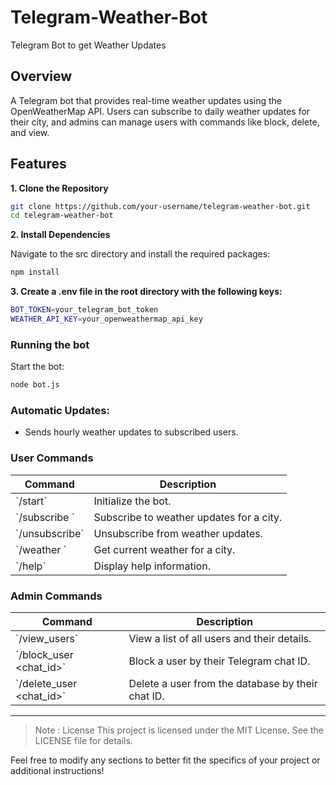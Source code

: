 # Telegram-Weather-Bot
 Telegram Bot to get Weather Updates


## Overview
A Telegram bot that provides real-time weather updates using the OpenWeatherMap API. Users can subscribe to daily weather updates for their city, and admins can manage users with commands like block, delete, and view.

## Features

**1. Clone the Repository**


```bash
git clone https://github.com/your-username/telegram-weather-bot.git
cd telegram-weather-bot
```

**2. Install Dependencies**

Navigate to the src directory and install the required packages:

```bash
npm install
```

**3. Create a .env file in the root directory with the following keys:**

```bash
BOT_TOKEN=your_telegram_bot_token
WEATHER_API_KEY=your_openweathermap_api_key
```
### Running the bot

Start the bot:

```bash
node bot.js
```

### Automatic Updates:
- Sends hourly weather updates to subscribed users.

### User Commands
| Command               | Description                                  |
|-----------------------|----------------------------------------------|
| \`/start\`              | Initialize the bot.                         |
| \`/subscribe <city>\`   | Subscribe to weather updates for a city.     |
| \`/unsubscribe\`        | Unsubscribe from weather updates.            |
| \`/weather <city>\`     | Get current weather for a city.              |
| \`/help\`               | Display help information.                    |

### Admin Commands
| Command                  | Description                                         |
|--------------------------|-----------------------------------------------------|
| \`/view_users\`            | View a list of all users and their details.         |
| \`/block_user <chat_id>\`  | Block a user by their Telegram chat ID.             |
| \`/delete_user <chat_id>\` | Delete a user from the database by their chat ID.   |

---


>Note : 
License
This project is licensed under the MIT License. See the LICENSE file for details.

Feel free to modify any sections to better fit the specifics of your project or additional instructions!
